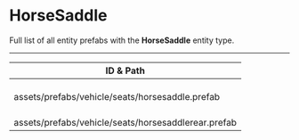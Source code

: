 # HorseSaddle
Full list of all <Badge type="warning" text="2"/> entity prefabs with the **HorseSaddle** entity type.

---
| ID & Path |
| --- |
| <Badge type="tip" text="262646847"/> <br> assets/prefabs/vehicle/seats/horsesaddle.prefab |
| <Badge type="tip" text="2508371933"/> <br> assets/prefabs/vehicle/seats/horsesaddlerear.prefab |
